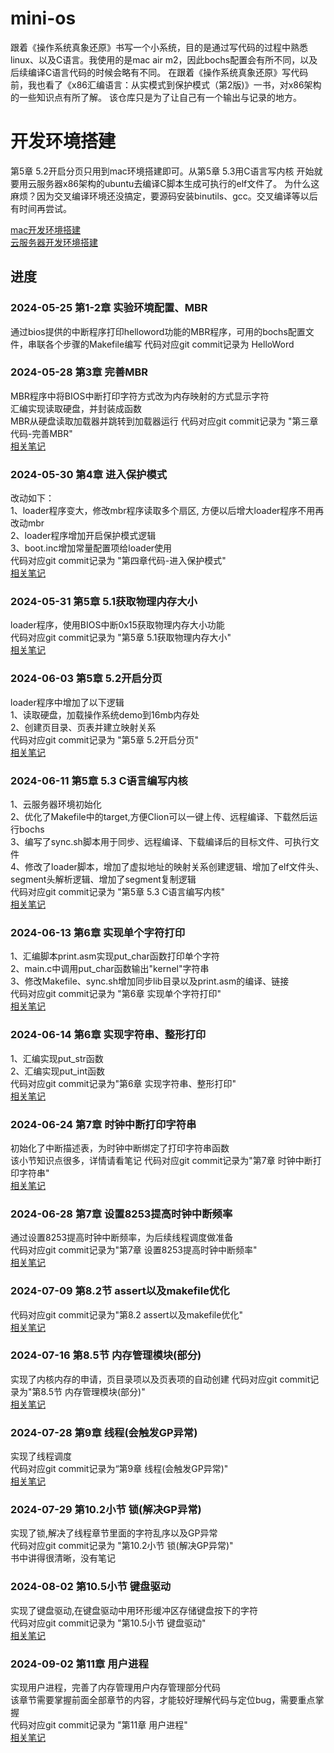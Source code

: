 # mini-os
跟着《操作系统真象还原》书写一个小系统，目的是通过写代码的过程中熟悉linux、以及C语言。我使用的是mac air m2，因此bochs配置会有所不同，以及后续编译C语言代码的时候会略有不同。
在跟着《操作系统真象还原》写代码前，我也看了《x86汇编语言：从实模式到保护模式（第2版)》一书，对x86架构的一些知识点有所了解。
该仓库只是为了让自己有一个输出与记录的地方。


# 开发环境搭建

第5章 5.2开启分页只用到mac环境搭建即可。从第5章 5.3用C语言写内核 开始就要用云服务器x86架构的ubuntu去编译C脚本生成可执行的elf文件了。
为什么这麻烦？因为交叉编译环境还没搞定，要源码安装binutils、gcc。交叉编译等以后有时间再尝试。

[mac开发环境搭建](note/mac开发环境搭建.md)  
[云服务器开发环境搭建](note/云服务器开发环境搭建.md)

## 进度
### 2024-05-25  第1-2章 实验环境配置、MBR
通过bios提供的中断程序打印helloword功能的MBR程序，可用的bochs配置文件，串联各个步骤的Makefile编写
代码对应git commit记录为  HelloWord

### 2024-05-28  第3章 完善MBR
MBR程序中将BIOS中断打印字符方式改为内存映射的方式显示字符  
汇编实现读取硬盘，并封装成函数  
MBR从硬盘读取加载器并跳转到加载器运行
代码对应git commit记录为 "第三章代码-完善MBR"  
  [相关笔记](note/loader.md)

### 2024-05-30 第4章 进入保护模式
改动如下：  
1、loader程序变大，修改mbr程序读取多个扇区, 方便以后增大loader程序不用再改动mbr  
2、loader程序增加开启保护模式逻辑  
3、boot.inc增加常量配置项给loader使用  
代码对应git commit记录为 "第四章代码-进入保护模式"  
[相关笔记](note/protect.md)


### 2024-05-31 第5章 5.1获取物理内存大小
loader程序，使用BIOS中断0x15获取物理内存大小功能  
代码对应git commit记录为 "第5章 5.1获取物理内存大小"  
[相关笔记](note/memory_detect.md)

### 2024-06-03 第5章 5.2开启分页
loader程序中增加了以下逻辑  
1、读取硬盘，加载操作系统demo到16mb内存处  
2、创建页目录、页表并建立映射关系  
代码对应git commit记录为 "第5章 5.2开启分页"  
[相关笔记](note/virtual_memory.md)

### 2024-06-11 第5章 5.3 C语言编写内核
1、云服务器环境初始化  
2、优化了Makefile中的target,方便Clion可以一键上传、远程编译、下载然后运行bochs  
3、编写了sync.sh脚本用于同步、远程编译、下载编译后的目标文件、可执行文件  
4、修改了loader脚本，增加了虚拟地址的映射关系创建逻辑、增加了elf文件头、segment头解析逻辑、增加了segment复制逻辑  
代码对应git commit记录为 "第5章 5.3 C语言编写内核"  
[相关笔记](note/elf.md)


### 2024-06-13 第6章 实现单个字符打印
1、汇编脚本print.asm实现put_char函数打印单个字符  
2、main.c中调用put_char函数输出"kernel"字符串  
3、修改Makefile、sync.sh增加同步lib目录以及print.asm的编译、链接  
代码对应git commit记录为 "第6章 实现单个字符打印"  
[相关笔记](note/print.md)


### 2024-06-14 第6章 实现字符串、整形打印
1、汇编实现put_str函数  
2、汇编实现put_int函数  
代码对应git commit记录为"第6章 实现字符串、整形打印"  
[相关笔记](note/print_int.md)

### 2024-06-24 第7章 时钟中断打印字符串
初始化了中断描述表，为时钟中断绑定了打印字符串函数  
该小节知识点很多，详情请看笔记
代码对应git commit记录为"第7章 时钟中断打印字符串"    
[相关笔记](note/interrupt.md)


### 2024-06-28 第7章 设置8253提高时钟中断频率
通过设置8253提高时钟中断频率，为后续线程调度做准备  
代码对应git commit记录为"第7章 设置8253提高时钟中断频率"    
[相关笔记](note/interrupt2.md)


### 2024-07-09 第8.2节 assert以及makefile优化
代码对应git commit记录为"第8.2 assert以及makefile优化"    
[相关笔记](note/assert.md)

### 2024-07-16 第8.5节 内存管理模块(部分)
实现了内核内存的申请，页目录项以及页表项的自动创建
代码对应git commit记录为"第8.5节 内存管理模块(部分)"  
[相关笔记](note/assert.md)

### 2024-07-28 第9章 线程(会触发GP异常)
实现了线程调度  
代码对应git commit记录为“第9章 线程(会触发GP异常)"    
[相关笔记](note/thread.md)

### 2024-07-29 第10.2小节 锁(解决GP异常)
实现了锁,解决了线程章节里面的字符乱序以及GP异常  
代码对应git commit记录为 "第10.2小节 锁(解决GP异常)"  
书中讲得很清晰，没有笔记  

### 2024-08-02 第10.5小节 键盘驱动
实现了键盘驱动,在键盘驱动中用环形缓冲区存储键盘按下的字符  
代码对应git commit记录为 "第10.5小节 键盘驱动"  
[相关笔记](note/keyboard.md)



### 2024-09-02 第11章 用户进程
实现用户进程，完善了内存管理用户内存管理部分代码  
该章节需要掌握前面全部章节的内容，才能较好理解代码与定位bug，需要重点掌握  
代码对应git commit记录为 "第11章 用户进程"    
[相关笔记](note/process.md)
